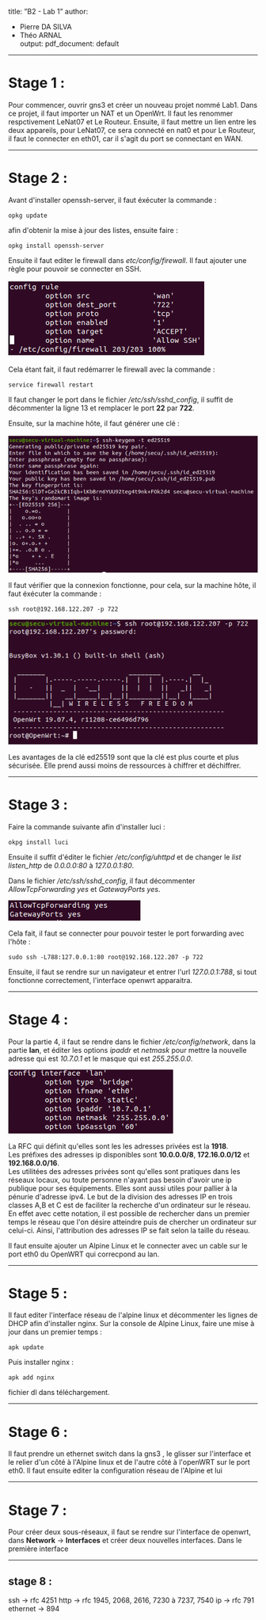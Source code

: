 title: ”B2 - Lab 1”
author:
- Pierre DA SILVA
- Théo ARNAL<br>
output:
pdf_document: default

___
# Stage 1 :

Pour commencer, ouvrir gns3 et créer un nouveau projet nommé Lab1. Dans ce projet, il faut importer un NAT et un OpenWrt. Il faut les renommer respctivement LeNat07 et Le Routeur.
Ensuite, il faut mettre un lien entre les deux appareils, pour LeNat07, ce sera connecté en nat0 et pour Le Routeur, il faut le connecter en eth01, car il s'agit du port se connectant en WAN.

___
# Stage 2 :

Avant d'installer openssh-server, il faut éxécuter la commande : 
```
opkg update
```
afin d'obtenir la mise à jour des listes, ensuite faire :
```
opkg install openssh-server
```
Ensuite il faut editer le firewall dans *etc/config/firewall*. Il faut ajouter une règle pour pouvoir se connecter en SSH.<br><br>
![Firewall](images/firewall.png)<br><br>
Cela étant fait, il faut redémarrer le firewall avec la commande :
```
service firewall restart
```

Il faut changer le port dans le fichier */etc/ssh/sshd_config*, il suffit de décommenter la ligne 13 et remplacer le port **22** par **722**.

Ensuite, sur la machine hôte, il faut générer une clé :<br><br>
![Clé](images/keygen.png)

Il faut vérifier que la connexion fonctionne, pour cela, sur la machine hôte, il faut éxécuter la commande :
```
ssh root@192.168.122.207 -p 722
```
![SSH](images/ssh.png)


Les avantages de la clé ed25519 sont que la clé est plus courte et plus sécurisée. Elle prend aussi moins de ressources à chiffrer et déchiffrer.

___
# Stage 3 :

Faire la commande suivante afin d'installer luci :
```
okpg install luci
```

Ensuite il suffit d'éditer le fichier */etc/config/uhttpd* et de changer le *list listen_http* de *0.0.0.0:80* à *127.0.0.1:80*.

Dans le fichier */etc/ssh/sshd_config*, il faut décommenter *AllowTcpForwarding yes* et *GatewayPorts yes*.

![FORWARD](images/forward.png)

Cela fait, il faut se connecter pour pouvoir tester le port forwarding avec l'hôte :
```
sudo ssh -L788:127.0.0.1:80 root@192.168.122.207 -p 722
```

Ensuite, il faut se rendre sur un navigateur et entrer l'url *127.0.0.1:788*, si tout fonctionne correctement, l'interface openwrt apparaitra.

___
# Stage 4 :

Pour la partie 4, il faut se rendre dans le fichier */etc/config/network*, dans la partie **lan**, et éditer les options *ipaddr* et *netmask* pour mettre la nouvelle adresse qui est *10.7.0.1* et le masque qui est *255.255.0.0*.

![LAN](images/lan.png)

La RFC qui définit qu'elles sont les les adresses privées est la **1918**.<br>
Les préfixes des adresses ip disponibles sont **10.0.0.0/8**, **172.16.0.0/12** et **192.168.0.0/16**.<br>
Les utilitées des adresses privées sont qu'elles sont pratiques dans les réseaux locaux, ou toute personne n'ayant pas besoin d'avoir une ip publique pour ses équipements. Elles sont aussi utiles pour pallier à la pénurie d'adresse ipv4. Le but de la division des adresses IP en trois classes A,B et C est de faciliter la recherche d'un ordinateur sur le réseau. En effet avec cette notation, il est possible de rechercher dans un premier temps le réseau que l'on désire atteindre puis de chercher un ordinateur sur celui-ci. Ainsi, l'attribution des adresses IP se fait selon la taille du réseau.

Il faut ensuite ajouter un Alpine Linux et le connecter avec un cable sur le port eth0 du OpenWRT qui correcpond au lan.

___
# Stage 5 :

Il faut editer l'interface réseau de l'alpine linux et décommenter les lignes de DHCP afin d'installer nginx.
Sur la console de Alpine Linux, faire une mise à jour dans un premier temps :
```
apk update
```
Puis installer nginx :
```
apk add nginx
```

fichier dl dans téléchargement.


___
# Stage 6 :

Il faut prendre un ethernet switch dans la gns3 , le glisser sur l'interface et le relier d'un côté à l'Alpine linux et de l'autre côté à l'openWRT sur le port eth0. Il faut ensuite editer la configuration réseau de l'Alpine et lui

___
# Stage 7 :

Pour créer deux sous-réseaux, il faut se rendre sur l'interface de openwrt, dans **Network** -> **Interfaces** et créer deux nouvelles interfaces. Dans le première interface



___
## stage 8 :

ssh -> rfc 4251
http -> rfc 1945, 2068, 2616, 7230 à 7237, 7540
ip -> rfc 791
ethernet -> 894
